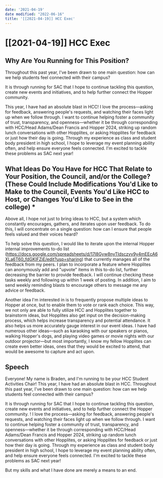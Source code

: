 ```yaml
---
date: '2021-04-19'
date modified: "2022-06-16"
title: '[[2021-04-19]] HCC Exec'
---
```


# [[2021-04-19]] HCC Exec

## Why Are You Running for This Position?
Throughout this past year, I've been drawn to one main question: how can we help students feel connected with their campus?

It is through running for SAC that I hope to continue tackling this question, create new events and initiatives, and to help further connect the Hopper community.

This year, I have had an absolute blast in HCC! I love the process—asking for feedback, answering people's requests, and watching their faces light up when we follow through. I want to continue helping foster a community of trust, transparency, and openness—whether it be through corresponding with HCC/Head Adams/Dean Francis and Hopper 2024, striking up random lunch conversations with other Hopplites, or asking Hopplites for feedback or just how their day is going. Through my experience as class and student body president in high school, I hope to leverage my event planning ability often, and help ensure everyone feels connected. I'm excited to tackle these problems as SAC next year!

## What Ideas Do You Have for HCC That Relate to Your Position, the Council, and/or the College? (These Could Include Modifications You'd Like to Make to the Council, Events You'd Like HCC to Host, or Changes You'd Like to See in the college) *
Above all, I hope not just to bring ideas to HCC, but a system which constantly encourages, gathers, and iterates upon user feedback. To do this, I will concentrate on a single question: how can I ensure that people feels valued and their voices heard?

To help solve this question, I would like to iterate upon the internal Hopper internal improvements to-do list (<https://docs.google.com/spreadsheets/d/17l8Gyw8nyTldsczvy9y4mEEcA6XLa6T60_fdGKIFZiE/edit?usp=sharing>) that currently manages all of the feedback from my peers. I plan to incorporate a feature where Hopplites can anonymously add and "upvote" items in this to-do list, further decreasing the barrier to provide feedback. I will continue checking these tasks weekly and following up within 1 week of posting. In addition, I aim to send weekly reminding blasts to encourage others to message me any advice or feedback.

Another idea I'm interested in is to frequently propose multiple ideas to Hopper at once, but to enable them to vote or rank each choice. This way, we not only are able to fully utilize HCC and Hopplites together to brainstorm ideas, but Hopplites also get input on the decision-making process, which helps increase transparency and potential attendance. It also helps us more accurately gauge interest in our event ideas. I have had numerous other ideas—such as karaoking with our speakers or pianos, walking Hopper's dogs, and playing video games or movie nights with our outdoor projector—but most importantly, I know my fellow Hopplites can create even better ideas, ones that they would be excited to attend, that would be awesome to capture and act upon.

## Speech
Everyone! My name is Braden, and I'm running to be your HCC Student Activities Chair! This year, I have had an absolute blast in HCC. Throughout this past year, I've been drawn to one main question: how can we help students feel connected with their campus?

It is through running for SAC that I hope to continue tackling this question, create new events and initiatives, and to help further connect the Hopper community. ! I love the process—asking for feedback, answering people's requests, and watching their faces light up when we follow through. I want to continue helping foster a community of trust, transparency, and openness—whether it be through corresponding with HCC/Head Adams/Dean Francis and Hopper 2024, striking up random lunch conversations with other Hopplites, or asking Hopplites for feedback or just how their day is going. Through my experience as class and student body president in high school, I hope to leverage my event planning ability often, and help ensure everyone feels connected. I'm excited to tackle these problems as SAC next year!

But my skills and what I have done are merely a means to an end.
